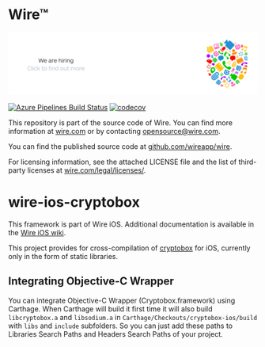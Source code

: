 # Wire™
[![Wire logo](https://github.com/wireapp/wire/blob/master/assets/header-small.png?raw=true)](https://wire.com/jobs/)

[![Azure Pipelines Build Status](https://dev.azure.com/wireswiss/Wire%20iOS/_apis/build/status/Frameworks/wire-ios-cryptobox?branchName=develop)](https://dev.azure.com/wireswiss/Wire%20iOS/_build/latest?definitionId=24&branchName=develop) [![codecov](https://codecov.io/gh/wireapp/wire-ios-cryptobox/branch/develop/graph/badge.svg)](https://codecov.io/gh/wireapp/wire-ios-cryptobox)

This repository is part of the source code of Wire. You can find more information at [wire.com](https://wire.com) or by contacting opensource@wire.com.

You can find the published source code at [github.com/wireapp/wire](https://github.com/wireapp/wire).

For licensing information, see the attached LICENSE file and the list of third-party licenses at [wire.com/legal/licenses/](https://wire.com/legal/licenses/).

# wire-ios-cryptobox

This framework is part of Wire iOS. Additional documentation is available in the [Wire iOS wiki](https://github.com/wireapp/wire-ios/wiki).

This project provides for cross-compilation of [cryptobox](https://github.com/wireapp/cryptobox) for iOS, currently only in the form of static libraries.

## Integrating Objective-C Wrapper
You can integrate Objective-C Wrapper (Cryptobox.framework) using Carthage.
When Carthage will build it first time it will also build `libcryptobox.a` and `libsodium.a` in `Carthage/Checkouts/cryptobox-ios/build` with `libs` and `include` subfolders. So you can just add these paths to Libraries Search Paths and Headers Search Paths of your project.
